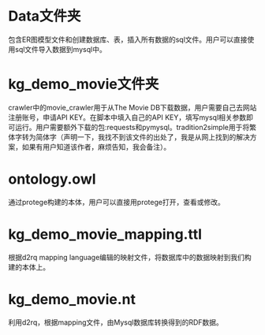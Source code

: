 # Data文件夹
包含ER图模型文件和创建数据库、表，插入所有数据的sql文件。用户可以直接使用sql文件导入数据到mysql中。

# kg\_demo_movie文件夹
crawler中的movie_crawler用于从The Movie DB下载数据，用户需要自己去网站注册账号，申请API KEY。在脚本中填入自己的API KEY，填写mysql相关参数即可运行。用户需要额外下载的包:requests和pymysql。tradition2simple用于将繁体字转为简体字（声明一下，我找不到该文件的出处了，我是从网上找到的解决方案，如果有用户知道该作者，麻烦告知，我会备注）。

# ontology.owl
通过protege构建的本体，用户可以直接用protege打开，查看或修改。

# kg\_demo\_movie_mapping.ttl
根据d2rq mapping language编辑的映射文件，将数据库中的数据映射到我们构建的本体上。

# kg\_demo_movie.nt
利用d2rq，根据mapping文件，由Mysql数据库转换得到的RDF数据。